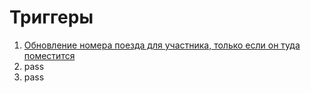 # Триггеры

1. [Обновление номера поезда для участника, только если он туда поместится](check_capacity.sql)
2. pass
3. pass